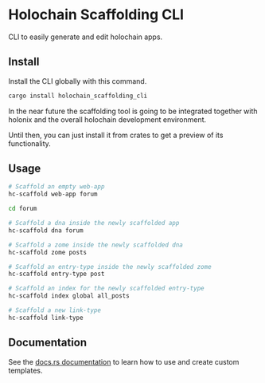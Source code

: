 # Holochain Scaffolding CLI

CLI to easily generate and edit holochain apps.

## Install

Install the CLI globally with this command.

```bash
cargo install holochain_scaffolding_cli
```

In the near future the scaffolding tool is going to be integrated together with holonix and the overall holochain development environment.

Until then, you can just install it from crates to get a preview of its functionality.


## Usage

```bash
# Scaffold an empty web-app
hc-scaffold web-app forum

cd forum

# Scaffold a dna inside the newly scaffolded app
hc-scaffold dna forum

# Scaffold a zome inside the newly scaffolded dna
hc-scaffold zome posts

# Scaffold an entry-type inside the newly scaffolded zome
hc-scaffold entry-type post

# Scaffold an index for the newly scaffolded entry-type
hc-scaffold index global all_posts

# Scaffold a new link-type
hc-scaffold link-type
```

## Documentation

See the [docs.rs documentation](https://docs.rs/holochain_scaffolding_cli) to learn how to use and create custom templates.
